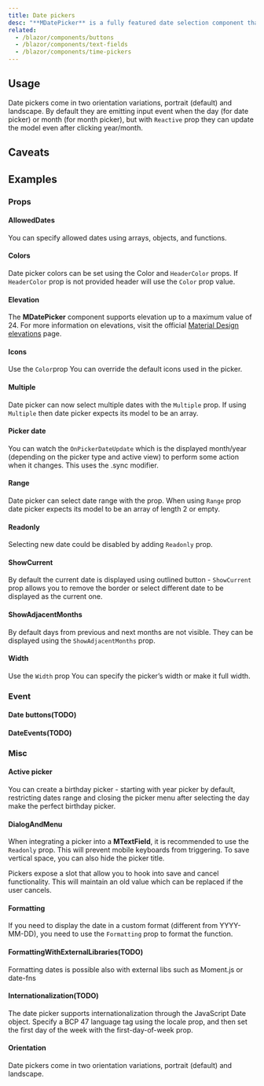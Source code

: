 ```yaml
---
title: Date pickers
desc: "**MDatePicker** is a fully featured date selection component that lets users select a date, or range of dates."
related:
  - /blazor/components/buttons
  - /blazor/components/text-fields
  - /blazor/components/time-pickers
---
```


## Usage

Date pickers come in two orientation variations, portrait (default) and landscape. 
By default they are emitting input event when the day (for date picker) or month (for month picker), 
but with `Reactive` prop they can update the model even after clicking year/month.

<masa-example file="Examples.components.date_pickers.Usage"></masa-example>

## Caveats

<app-alert type="warning" content="**MDatePicker** accepts ISO 8601 * * date * * string (yyyy-mm-dd). For more information on ISO 8601 and other standards, please visit ISO (International Organization for Standardization) [international standards] https://www.iso.org/standards.html Official website."></app-alert>

## Examples

### Props

#### AllowedDates

You can specify allowed dates using arrays, objects, and functions.

<masa-example file="Examples.components.date_pickers.AllowedDates"></masa-example>

#### Colors

Date picker colors can be set using the Color and `HeaderColor` props. If `HeaderColor` prop is not provided header will
use the `Color` prop value.

<masa-example file="Examples.components.date_pickers.Colors"></masa-example>

#### Elevation

The **MDatePicker** component supports elevation up to a maximum value of 24. For more information on elevations, visit
the official [Material Design elevations](https://material.io/design/environment/elevation.html) page.

<masa-example file="Examples.components.date_pickers.Elevation"></masa-example>

#### Icons

Use the `Color`prop You can override the default icons used in the picker.

<masa-example file="Examples.components.date_pickers.Icons"></masa-example>

#### Multiple

Date picker can now select multiple dates with the `Multiple` prop. If using `Multiple` then date picker expects its
model to be an array.

<masa-example file="Examples.components.date_pickers.Multiple"></masa-example>

#### Picker date

You can watch the `OnPickerDateUpdate` which is the displayed month/year (depending on the picker type and active
view) to perform some action when it changes. This uses the .sync modifier.

<masa-example file="Examples.components.date_pickers.PickerDate"></masa-example>

#### Range

Date picker can select date range with the  prop. When using `Range` prop date picker expects its model to be
an array of length 2 or empty.

<masa-example file="Examples.components.date_pickers.Range"></masa-example>

#### Readonly

Selecting new date could be disabled by adding `Readonly` prop.

<masa-example file="Examples.components.date_pickers.Readonly"></masa-example>

#### ShowCurrent

By default the current date is displayed using outlined button - `ShowCurrent` prop allows you to remove the border or select different date to be displayed as the current one.

<masa-example file="Examples.components.date_pickers.ShowCurrent"></masa-example>

#### ShowAdjacentMonths

By default days from previous and next months are not visible. They can be displayed using the `ShowAdjacentMonths` prop.

<masa-example file="Examples.components.date_pickers.ShowSiblingMonths"></masa-example>

#### Width

Use the `Width` prop You can specify the picker’s width or make it full width.

<masa-example file="Examples.components.date_pickers.Width"></masa-example>

### Event

#### Date buttons(TODO)

<masa-example file="Examples.components.date_pickers.DateButtons"></masa-example>

#### DateEvents(TODO)

<masa-example file="Examples.components.date_pickers.DateEvents"></masa-example>

### Misc

#### Active picker

You can create a birthday picker - starting with year picker by default, restricting dates range and closing the picker
menu after selecting the day make the perfect birthday picker.

<masa-example file="Examples.components.date_pickers.ActivePicker"></masa-example>

#### DialogAndMenu

When integrating a picker into a **MTextField**, it is recommended to use the `Readonly` prop. This will prevent mobile
keyboards from triggering. To save vertical space, you can also hide the picker title.

Pickers expose a slot that allow you to hook into save and cancel functionality. This will maintain an old value which
can be replaced if the user cancels.

<masa-example file="Examples.components.date_pickers.DialogAndMenu"></masa-example>

#### Formatting

If you need to display the date in a custom format (different from YYYY-MM-DD), you need to use the `Formatting` prop to format the function.

<masa-example file="Examples.components.date_pickers.Formatting"></masa-example>

#### FormattingWithExternalLibraries(TODO)

Formatting dates is possible also with external libs such as Moment.js or date-fns

<masa-example file="Examples.components.date_pickers.FormattingWithExternalLibraries"></masa-example>

#### Internationalization(TODO)

The date picker supports internationalization through the JavaScript Date object. Specify a BCP 47 language tag using the locale prop, and then set the first day of the week with the first-day-of-week prop.

<masa-example file="Examples.components.date_pickers.Internationalization"></masa-example>

#### Orientation

Date pickers come in two orientation variations, portrait (default) and landscape.

<masa-example file="Examples.components.date_pickers.Orientation"></masa-example>